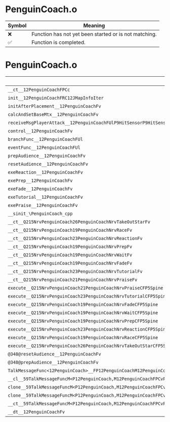 # PenguinCoach.o
| Symbol | Meaning 
| ------------- | ------------- 
| :x: | Function has not yet been started or is not matching. 
| :white_check_mark: | Function is completed. 


# PenguinCoach.o
| Symbol | Decompiled? |
| ------------- | ------------- |
| `__ct__12PenguinCoachFPCc` | :x: |
| `init__12PenguinCoachFRC12JMapInfoIter` | :x: |
| `initAfterPlacement__12PenguinCoachFv` | :x: |
| `calcAndSetBaseMtx__12PenguinCoachFv` | :x: |
| `receiveMsgPlayerAttack__12PenguinCoachFUlP9HitSensorP9HitSensor` | :x: |
| `control__12PenguinCoachFv` | :x: |
| `branchFunc__12PenguinCoachFUl` | :x: |
| `eventFunc__12PenguinCoachFUl` | :x: |
| `prepAudience__12PenguinCoachFv` | :x: |
| `resetAudience__12PenguinCoachFv` | :x: |
| `exeReaction__12PenguinCoachFv` | :x: |
| `exePrep__12PenguinCoachFv` | :x: |
| `exeFade__12PenguinCoachFv` | :x: |
| `exeTutorial__12PenguinCoachFv` | :x: |
| `exePraise__12PenguinCoachFv` | :x: |
| `__sinit_\PenguinCoach_cpp` | :x: |
| `__ct__Q215NrvPenguinCoach26PenguinCoachNrvTakeOutStarFv` | :x: |
| `__ct__Q215NrvPenguinCoach19PenguinCoachNrvRaceFv` | :x: |
| `__ct__Q215NrvPenguinCoach23PenguinCoachNrvReactionFv` | :x: |
| `__ct__Q215NrvPenguinCoach19PenguinCoachNrvPrepFv` | :x: |
| `__ct__Q215NrvPenguinCoach19PenguinCoachNrvWaitFv` | :x: |
| `__ct__Q215NrvPenguinCoach19PenguinCoachNrvFadeFv` | :x: |
| `__ct__Q215NrvPenguinCoach23PenguinCoachNrvTutorialFv` | :x: |
| `__ct__Q215NrvPenguinCoach21PenguinCoachNrvPraiseFv` | :x: |
| `execute__Q215NrvPenguinCoach21PenguinCoachNrvPraiseCFP5Spine` | :x: |
| `execute__Q215NrvPenguinCoach23PenguinCoachNrvTutorialCFP5Spine` | :x: |
| `execute__Q215NrvPenguinCoach19PenguinCoachNrvFadeCFP5Spine` | :x: |
| `execute__Q215NrvPenguinCoach19PenguinCoachNrvWaitCFP5Spine` | :x: |
| `execute__Q215NrvPenguinCoach19PenguinCoachNrvPrepCFP5Spine` | :x: |
| `execute__Q215NrvPenguinCoach23PenguinCoachNrvReactionCFP5Spine` | :x: |
| `execute__Q215NrvPenguinCoach19PenguinCoachNrvRaceCFP5Spine` | :x: |
| `execute__Q215NrvPenguinCoach26PenguinCoachNrvTakeOutStarCFP5Spine` | :x: |
| `@348@resetAudience__12PenguinCoachFv` | :x: |
| `@348@prepAudience__12PenguinCoachFv` | :x: |
| `TalkMessageFunc<12PenguinCoach>__FP12PenguinCoachM12PenguinCoachFPCvPvUl_b_59TalkMessageFuncM<P12PenguinCoach,M12PenguinCoachFPCvPvUl_b>` | :x: |
| `__cl__59TalkMessageFuncM<P12PenguinCoach,M12PenguinCoachFPCvPvUl_b>CFUl` | :x: |
| `clone__59TalkMessageFuncM<P12PenguinCoach,M12PenguinCoachFPCvPvUl_b>CFv` | :x: |
| `clone__59TalkMessageFuncM<P12PenguinCoach,M12PenguinCoachFPCvPvUl_b>CFP7JKRHeap` | :x: |
| `__ct__59TalkMessageFuncM<P12PenguinCoach,M12PenguinCoachFPCvPvUl_b>FRC59TalkMessageFuncM<P12PenguinCoach,M12PenguinCoachFPCvPvUl_b>` | :x: |
| `__dt__12PenguinCoachFv` | :x: |
